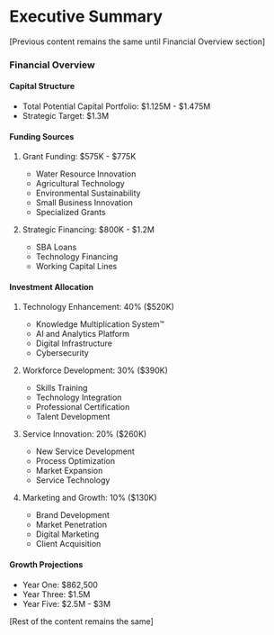 # Executive Summary
[Previous content remains the same until Financial Overview section]

### Financial Overview

#### Capital Structure
- Total Potential Capital Portfolio: $1.125M - $1.475M
- Strategic Target: $1.3M

#### Funding Sources
1. Grant Funding: $575K - $775K
   - Water Resource Innovation
   - Agricultural Technology
   - Environmental Sustainability
   - Small Business Innovation
   - Specialized Grants

2. Strategic Financing: $800K - $1.2M
   - SBA Loans
   - Technology Financing
   - Working Capital Lines

#### Investment Allocation
1. Technology Enhancement: 40% ($520K)
   - Knowledge Multiplication System™
   - AI and Analytics Platform
   - Digital Infrastructure
   - Cybersecurity

2. Workforce Development: 30% ($390K)
   - Skills Training
   - Technology Integration
   - Professional Certification
   - Talent Development

3. Service Innovation: 20% ($260K)
   - New Service Development
   - Process Optimization
   - Market Expansion
   - Service Technology

4. Marketing and Growth: 10% ($130K)
   - Brand Development
   - Market Penetration
   - Digital Marketing
   - Client Acquisition

#### Growth Projections
- Year One: $862,500
- Year Three: $1.5M
- Year Five: $2.5M - $3M

[Rest of the content remains the same]
